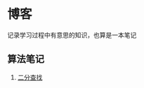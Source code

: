 # 博客

记录学习过程中有意思的知识，也算是一本笔记

## 算法笔记

1. [二分查找](https://github.com/yangyang121/garbage-blog/issues/2)
